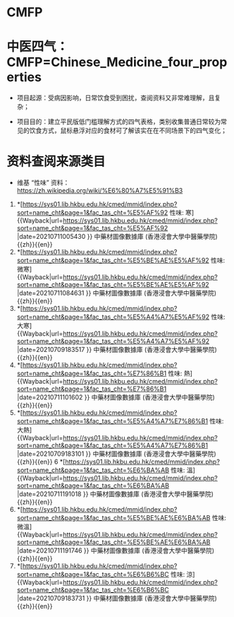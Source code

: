 # CMFP

# 中医四气：CMFP=Chinese_Medicine_four_properties

- 项目起源：受病因影响，日常饮食受到困扰，查阅资料又非常难理解，且复杂；

- 项目目的：建立平民版低门槛理解方式的四气表格，类别收集普通日常较为常见的饮食方式，鼠标悬浮对应的食材可了解该实在在不同场景下的四气变化；


# 资料查阅来源类目

- 维基 “性味” 资料：https://zh.wikipedia.org/wiki/%E6%80%A7%E5%91%B3
1. *[https://sys01.lib.hkbu.edu.hk/cmed/mmid/index.php?sort=name_cht&page=1&fac_tas_cht=%E5%AF%92  性味:  寒] {{Wayback|url=https://sys01.lib.hkbu.edu.hk/cmed/mmid/index.php?sort=name_cht&page=1&fac_tas_cht=%E5%AF%92 |date=20210711005430 }} 中藥材圖像數據庫  (香港浸會大學中醫藥學院) {{zh}}{{en}}
2. *[https://sys01.lib.hkbu.edu.hk/cmed/mmid/index.php?sort=name_cht&page=1&fac_tas_cht=%E5%BE%AE%E5%AF%92  性味:  微寒] {{Wayback|url=https://sys01.lib.hkbu.edu.hk/cmed/mmid/index.php?sort=name_cht&page=1&fac_tas_cht=%E5%BE%AE%E5%AF%92 |date=20210711084631 }} 中藥材圖像數據庫  (香港浸會大學中醫藥學院) {{zh}}{{en}}
3. *[https://sys01.lib.hkbu.edu.hk/cmed/mmid/index.php?sort=name_cht&page=1&fac_tas_cht=%E5%A4%A7%E5%AF%92  性味:  大寒] {{Wayback|url=https://sys01.lib.hkbu.edu.hk/cmed/mmid/index.php?sort=name_cht&page=1&fac_tas_cht=%E5%A4%A7%E5%AF%92 |date=20210709183517 }} 中藥材圖像數據庫  (香港浸會大學中醫藥學院) {{zh}}{{en}}
4. *[https://sys01.lib.hkbu.edu.hk/cmed/mmid/index.php?sort=name_cht&page=1&fac_tas_cht=%E7%86%B1  性味:  熱] {{Wayback|url=https://sys01.lib.hkbu.edu.hk/cmed/mmid/index.php?sort=name_cht&page=1&fac_tas_cht=%E7%86%B1 |date=20210711101602 }} 中藥材圖像數據庫  (香港浸會大學中醫藥學院) {{zh}}{{en}}
5. *[https://sys01.lib.hkbu.edu.hk/cmed/mmid/index.php?sort=name_cht&page=1&fac_tas_cht=%E5%A4%A7%E7%86%B1   性味:  大熱] {{Wayback|url=https://sys01.lib.hkbu.edu.hk/cmed/mmid/index.php?sort=name_cht&page=1&fac_tas_cht=%E5%A4%A7%E7%86%B1 |date=20210709183101 }} 中藥材圖像數據庫  (香港浸會大學中醫藥學院) {{zh}}{{en}}
6 *[https://sys01.lib.hkbu.edu.hk/cmed/mmid/index.php?sort=name_cht&page=1&fac_tas_cht=%E6%BA%AB  性味:  溫] {{Wayback|url=https://sys01.lib.hkbu.edu.hk/cmed/mmid/index.php?sort=name_cht&page=1&fac_tas_cht=%E6%BA%AB |date=20210711191018 }} 中藥材圖像數據庫  (香港浸會大學中醫藥學院) {{zh}}{{en}}
7. *[https://sys01.lib.hkbu.edu.hk/cmed/mmid/index.php?sort=name_cht&page=1&fac_tas_cht=%E5%BE%AE%E6%BA%AB  性味:  微溫] {{Wayback|url=https://sys01.lib.hkbu.edu.hk/cmed/mmid/index.php?sort=name_cht&page=1&fac_tas_cht=%E5%BE%AE%E6%BA%AB |date=20210711191746 }} 中藥材圖像數據庫  (香港浸會大學中醫藥學院) {{zh}}{{en}}
8. *[https://sys01.lib.hkbu.edu.hk/cmed/mmid/index.php?sort=name_cht&page=1&fac_tas_cht=%E6%B6%BC  性味:  涼] {{Wayback|url=https://sys01.lib.hkbu.edu.hk/cmed/mmid/index.php?sort=name_cht&page=1&fac_tas_cht=%E6%B6%BC |date=20210709183731 }} 中藥材圖像數據庫  (香港浸會大學中醫藥學院) {{zh}}{{en}}
